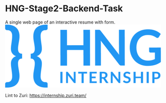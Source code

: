 # HNG-Stage2-Backend-Task
A single web page of an interactive resume with form.
![hng_image](https://github.com/Ddlawal/hng-stage2-task/blob/main/hng.png)

Lint to Zuri: https://internship.zuri.team/


